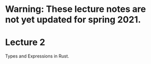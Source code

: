 # Warning: These lecture notes are not yet updated for spring 2021.

# Lecture 2

Types and Expressions in Rust.
